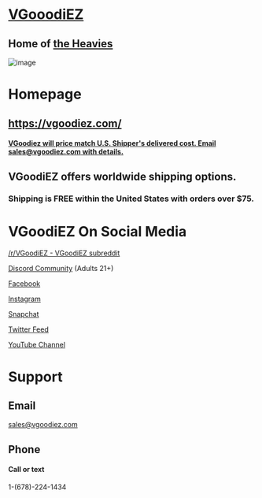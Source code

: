 # [VGooodiEZ](https://vgoodiez.com/)
## Home of [the Heavies](https://vgoodiez.com/collections/the-heavies)

![image](https://user-images.githubusercontent.com/104687767/167254338-99b57fca-9058-4c68-a16c-17fee48c8355.png)

# Homepage

## https://vgoodiez.com/

#### [VGoodiez will price match U.S. Shipper's delivered cost. Email sales@vgoodiez.com with details.](https://vgoodiez.com/pages/discounts)  

## VGoodiEZ offers worldwide shipping options.   

### Shipping is FREE within the United States with orders over $75. 

# VGoodiEZ On Social Media

[/r/VGoodiEZ - VGoodiEZ subreddit](https://www.reddit.com/r/VGoodiez/)

[Discord Community](https://discord.gg/UETxShF9sr) (Adults 21+)

[Facebook](https://www.facebook.com/vgoodiez.shop)

[Instagram](https://instagram.com/_vgoodiez_)

[Snapchat](https://snapchat.com/add/vgoodiez.com)

[Twitter Feed](https://twitter.com/VgoodiezC)

[YouTube Channel](http://www.youtube.com/channel/UCQkwKOZZ_P8mb6LOInVYZ1A)

# Support

## Email

sales@vgoodiez.com

## Phone
#### Call or text
1-(678)-224-1434
